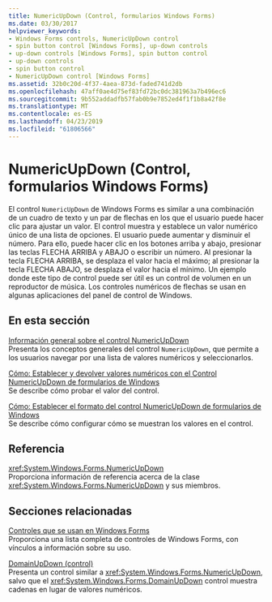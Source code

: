 ```yaml
---
title: NumericUpDown (Control, formularios Windows Forms)
ms.date: 03/30/2017
helpviewer_keywords:
- Windows Forms controls, NumericUpDown control
- spin button control [Windows Forms], up-down controls
- up-down controls [Windows Forms], spin button control
- up-down controls
- spin button control
- NumericUpDown control [Windows Forms]
ms.assetid: 32b0c20d-4f37-4aea-873d-faded741d2db
ms.openlocfilehash: 47aff0ae4d75ef83fd72bc0dc381963a7b496ec6
ms.sourcegitcommit: 9b552addadfb57fab0b9e7852ed4f1f1b8a42f8e
ms.translationtype: MT
ms.contentlocale: es-ES
ms.lasthandoff: 04/23/2019
ms.locfileid: "61806566"
---
```

# <a name="numericupdown-control-windows-forms"></a>NumericUpDown (Control, formularios Windows Forms)
El control `NumericUpDown` de Windows Forms es similar a una combinación de un cuadro de texto y un par de flechas en los que el usuario puede hacer clic para ajustar un valor. El control muestra y establece un valor numérico único de una lista de opciones. El usuario puede aumentar y disminuir el número. Para ello, puede hacer clic en los botones arriba y abajo, presionar las teclas FLECHA ARRIBA y ABAJO o escribir un número. Al presionar la tecla FLECHA ARRIBA, se desplaza el valor hacia el máximo; al presionar la tecla FLECHA ABAJO, se desplaza el valor hacia el mínimo. Un ejemplo donde este tipo de control puede ser útil es un control de volumen en un reproductor de música. Los controles numéricos de flechas se usan en algunas aplicaciones del panel de control de Windows.  
  
## <a name="in-this-section"></a>En esta sección  
 [Información general sobre el control NumericUpDown](numericupdown-control-overview-windows-forms.md)  
 Presenta los conceptos generales del control `NumericUpDown`, que permite a los usuarios navegar por una lista de valores numéricos y seleccionarlos.  
  
 [Cómo: Establecer y devolver valores numéricos con el Control NumericUpDown de formularios de Windows](set-and-return-numeric-values-with-wf-numericupdown-control.md)  
 Se describe cómo probar el valor del control.  
  
 [Cómo: Establecer el formato del control NumericUpDown de formularios de Windows](how-to-set-the-format-for-the-windows-forms-numericupdown-control.md)  
 Se describe cómo configurar cómo se muestran los valores en el control.  
  
## <a name="reference"></a>Referencia  
 <xref:System.Windows.Forms.NumericUpDown>  
 Proporciona información de referencia acerca de la clase <xref:System.Windows.Forms.NumericUpDown> y sus miembros.  
  
## <a name="related-sections"></a>Secciones relacionadas  
 [Controles que se usan en Windows Forms](controls-to-use-on-windows-forms.md)  
 Proporciona una lista completa de controles de Windows Forms, con vínculos a información sobre su uso.  
  
 [DomainUpDown (control)](domainupdown-control-windows-forms.md)  
 Presenta un control similar a <xref:System.Windows.Forms.NumericUpDown>, salvo que el <xref:System.Windows.Forms.DomainUpDown> control muestra cadenas en lugar de valores numéricos.
